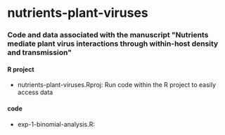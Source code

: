 # nutrients-plant-viruses

### Code and data associated with the manuscript "Nutrients mediate plant virus interactions through within-host density and transmission"

#### R project
- nutrients-plant-viruses.Rproj: Run code within the R project to easily access data

#### code
- exp-1-binomial-analysis.R: 


